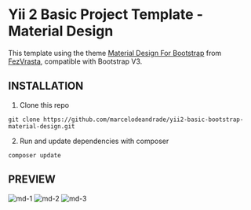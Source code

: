 Yii 2 Basic Project Template - Material Design
============================

This template using the theme [Material Design For Bootstrap](https://github.com/FezVrasta/bootstrap-material-design) from [FezVrasta](https://github.com/FezVrasta), compatible with Bootstrap V3.


INSTALLATION
------------

1. Clone this repo 

~~~
git clone https://github.com/marcelodeandrade/yii2-basic-bootstrap-material-design.git
~~~

2. Run and update dependencies with composer 

```
composer update  
```

PREVIEW
------------

![md-1](https://user-images.githubusercontent.com/1028425/27892789-027a6a46-61d8-11e7-865f-cfb53d300b18.png)
![md-2](https://user-images.githubusercontent.com/1028425/27892796-07d9e3ae-61d8-11e7-904c-9fc71ab3cd9b.png)
![md-3](https://user-images.githubusercontent.com/1028425/27892798-0a54a876-61d8-11e7-814a-7d94552832d0.png)
